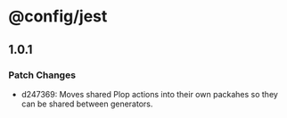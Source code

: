 # @config/jest

## 1.0.1

### Patch Changes

- d247369: Moves shared Plop actions into their own packahes so they can be shared between generators.
